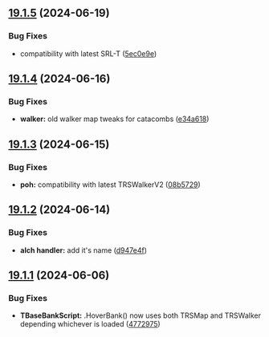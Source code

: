 ## [19.1.5](https://github.com/Torwent/WaspLib/compare/v19.1.4...v19.1.5) (2024-06-19)


### Bug Fixes

* compatibility with latest SRL-T ([5ec0e9e](https://github.com/Torwent/WaspLib/commit/5ec0e9e654e5e5a629b7e14fb5bbbf267d5374ed))



## [19.1.4](https://github.com/Torwent/WaspLib/compare/v19.1.3...v19.1.4) (2024-06-16)


### Bug Fixes

* **walker:** old walker map tweaks for catacombs ([e34a618](https://github.com/Torwent/WaspLib/commit/e34a618eb6b12fedc075b66793814d2c05ee29ad))



## [19.1.3](https://github.com/Torwent/WaspLib/compare/v19.1.2...v19.1.3) (2024-06-15)


### Bug Fixes

* **poh:** compatibility with latest TRSWalkerV2 ([08b5729](https://github.com/Torwent/WaspLib/commit/08b57298245722a2c91a83a19fc9cadefd1af875))



## [19.1.2](https://github.com/Torwent/WaspLib/compare/v19.1.1...v19.1.2) (2024-06-14)


### Bug Fixes

* **alch handler:** add it's name ([d947e4f](https://github.com/Torwent/WaspLib/commit/d947e4f13c7902f9b969c3dd8f8df46326085f6a))



## [19.1.1](https://github.com/Torwent/WaspLib/compare/v19.1.0...v19.1.1) (2024-06-06)


### Bug Fixes

* **TBaseBankScript:** .HoverBank() now uses both TRSMap and TRSWalker depending whichever is loaded ([4772975](https://github.com/Torwent/WaspLib/commit/477297533cb03776d852214571e428bac77c75db))



